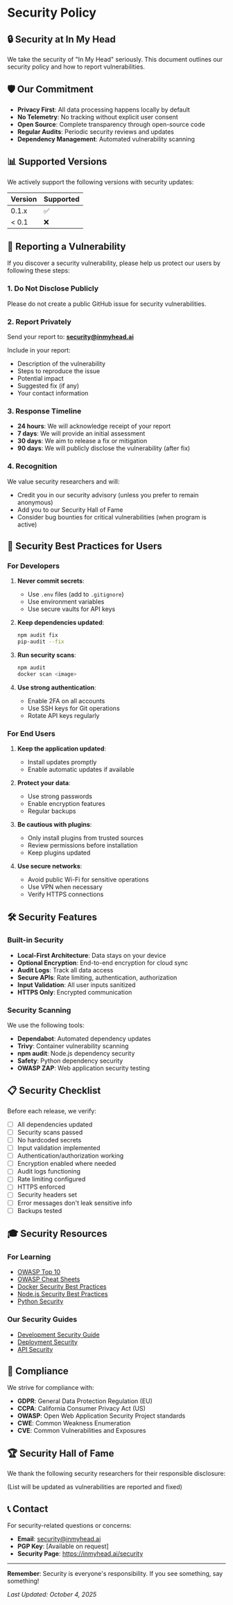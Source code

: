 # Security Policy

## 🔒 Security at In My Head

We take the security of "In My Head" seriously. This document outlines our security policy and how to report vulnerabilities.

## 🛡️ Our Commitment

- **Privacy First**: All data processing happens locally by default
- **No Telemetry**: No tracking without explicit user consent
- **Open Source**: Complete transparency through open-source code
- **Regular Audits**: Periodic security reviews and updates
- **Dependency Management**: Automated vulnerability scanning

## 📊 Supported Versions

We actively support the following versions with security updates:

| Version | Supported          |
| ------- | ------------------ |
| 0.1.x   | :white_check_mark: |
| < 0.1   | :x:                |

## 🚨 Reporting a Vulnerability

If you discover a security vulnerability, please help us protect our users by following these steps:

### 1. **Do Not** Disclose Publicly

Please do not create a public GitHub issue for security vulnerabilities.

### 2. Report Privately

Send your report to: **security@inmyhead.ai**

Include in your report:

- Description of the vulnerability
- Steps to reproduce the issue
- Potential impact
- Suggested fix (if any)
- Your contact information

### 3. Response Timeline

- **24 hours**: We will acknowledge receipt of your report
- **7 days**: We will provide an initial assessment
- **30 days**: We aim to release a fix or mitigation
- **90 days**: We will publicly disclose the vulnerability (after fix)

### 4. Recognition

We value security researchers and will:

- Credit you in our security advisory (unless you prefer to remain anonymous)
- Add you to our Security Hall of Fame
- Consider bug bounties for critical vulnerabilities (when program is active)

## 🔐 Security Best Practices for Users

### For Developers

1. **Never commit secrets**:
   - Use `.env` files (add to `.gitignore`)
   - Use environment variables
   - Use secure vaults for API keys

2. **Keep dependencies updated**:
   ```bash
   npm audit fix
   pip-audit --fix
   ```

3. **Run security scans**:
   ```bash
   npm audit
   docker scan <image>
   ```

4. **Use strong authentication**:
   - Enable 2FA on all accounts
   - Use SSH keys for Git operations
   - Rotate API keys regularly

### For End Users

1. **Keep the application updated**:
   - Install updates promptly
   - Enable automatic updates if available

2. **Protect your data**:
   - Use strong passwords
   - Enable encryption features
   - Regular backups

3. **Be cautious with plugins**:
   - Only install plugins from trusted sources
   - Review permissions before installation
   - Keep plugins updated

4. **Use secure networks**:
   - Avoid public Wi-Fi for sensitive operations
   - Use VPN when necessary
   - Verify HTTPS connections

## 🛠️ Security Features

### Built-in Security

- **Local-First Architecture**: Data stays on your device
- **Optional Encryption**: End-to-end encryption for cloud sync
- **Audit Logs**: Track all data access
- **Secure APIs**: Rate limiting, authentication, authorization
- **Input Validation**: All user inputs sanitized
- **HTTPS Only**: Encrypted communication

### Security Scanning

We use the following tools:

- **Dependabot**: Automated dependency updates
- **Trivy**: Container vulnerability scanning
- **npm audit**: Node.js dependency security
- **Safety**: Python dependency security
- **OWASP ZAP**: Web application security testing

## 📋 Security Checklist

Before each release, we verify:

- [ ] All dependencies updated
- [ ] Security scans passed
- [ ] No hardcoded secrets
- [ ] Input validation implemented
- [ ] Authentication/authorization working
- [ ] Encryption enabled where needed
- [ ] Audit logs functioning
- [ ] Rate limiting configured
- [ ] HTTPS enforced
- [ ] Security headers set
- [ ] Error messages don't leak sensitive info
- [ ] Backups tested

## 🎓 Security Resources

### For Learning

- [OWASP Top 10](https://owasp.org/www-project-top-ten/)
- [OWASP Cheat Sheets](https://cheatsheetseries.owasp.org/)
- [Docker Security Best Practices](https://docs.docker.com/develop/security-best-practices/)
- [Node.js Security Best Practices](https://nodejs.org/en/docs/guides/security/)
- [Python Security](https://python.readthedocs.io/en/stable/library/security_warnings.html)

### Our Security Guides

- [Development Security Guide](docs/development/security-guide.md)
- [Deployment Security](docs/architecture/security-model.md)
- [API Security](docs/api/security.md)

## 📜 Compliance

We strive for compliance with:

- **GDPR**: General Data Protection Regulation (EU)
- **CCPA**: California Consumer Privacy Act (US)
- **OWASP**: Open Web Application Security Project standards
- **CWE**: Common Weakness Enumeration
- **CVE**: Common Vulnerabilities and Exposures

## 🏆 Security Hall of Fame

We thank the following security researchers for their responsible disclosure:

(List will be updated as vulnerabilities are reported and fixed)

## 📞 Contact

For security-related questions or concerns:

- **Email**: security@inmyhead.ai
- **PGP Key**: [Available on request]
- **Security Page**: https://inmyhead.ai/security

---

**Remember**: Security is everyone's responsibility. If you see something, say something!

*Last Updated: October 4, 2025*
